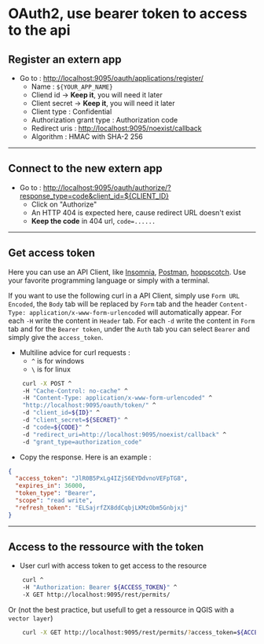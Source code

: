 # OAuth2, use bearer token to access to the api

## Register an extern app

- Go to : <http://localhost:9095/oauth/applications/register/>
  - Name : `${YOUR_APP_NAME}`
  - Cliend id -> **Keep it**, you will need it later
  - Client secret -> **Keep it**, you will need it later
  - Client type : Confidential
  - Authorization grant type : Authorization code
  - Redirect uris : <http://localhost:9095/noexist/callback>
  - Algorithm : HMAC with SHA-2 256

---

## Connect to the new extern app

- Go to : <http://localhost:9095/oauth/authorize/?response_type=code&client_id=${CLIENT_ID}>
  - Click on "Authorize"
  - An HTTP 404 is expected here, cause redirect URL doesn't exist
  - **Keep the code** in 404 url, `code=......`

---

## Get access token

Here you can use an API Client, like [Insomnia](https://insomnia.rest/), [Postman](https://www.postman.com/), [hoppscotch](https://hoppscotch.io/). Use your favorite programming language or simply with a terminal.

If you want to use the following curl in a API Client, simply use `Form URL Encoded`, the `Body` tab will be replaced by `Form` tab and the header `Content-Type: application/x-www-form-urlencoded` will automatically appear. For each `-H` write the content in `Header` tab. For each `-d` write the content in `Form` tab and for the `Bearer token`, under the `Auth` tab you can select `Bearer` and simply give the `access_token`.

- Multiline advice for curl requests :
  - `^` is for windows
  - `\` is for linux

```bash
    curl -X POST ^
    -H "Cache-Control: no-cache" ^
    -H "Content-Type: application/x-www-form-urlencoded" ^
    "http://localhost:9095/oauth/token/" ^
    -d "client_id=${ID}" ^
    -d "client_secret=${SECRET}" ^
    -d "code=${CODE}" ^
    -d "redirect_uri=http://localhost:9095/noexist/callback" ^
    -d "grant_type=authorization_code"
```

- Copy the response. Here is an example :

```json
{
  "access_token": "JlR0B5PxLg4IZjS6EYDdvnoVEFpTG8",
  "expires_in": 36000,
  "token_type": "Bearer",
  "scope": "read write",
  "refresh_token": "ELSajrfZX8ddCqbjLKMzObm5Gnbjxj"
}
```

---

## Access to the ressource with the token

- User curl with access token to get access to the resource

```bash
    curl ^
    -H "Authorization: Bearer ${ACCESS_TOKEN}" ^
    -X GET http://localhost:9095/rest/permits/
```

Or (not the best practice, but usefull to get a ressource in QGIS with a `vector layer`)

```bash
    curl -X GET http://localhost:9095/rest/permits/?access_token=${ACCESS_TOKEN}
```

